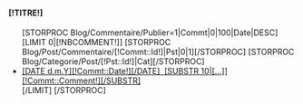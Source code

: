 <div class="well [!NOMDIV!]">
	<h4>[!TITRE!]</h4>
	<ul class="nav nav-pills nav-stacked">	
		[STORPROC Blog/Commentaire/Publier=1|Commt|0|100|Date|DESC]
			[LIMIT 0|[!NBCOMMENT!]]
				[STORPROC Blog/Post/Commentaire/[!Commt::Id!]|Pst|0|1][/STORPROC]
				[STORPROC Blog/Categorie/Post/[!Pst::Id!]|Cat][/STORPROC]
				<li>
					<a href="/[!Systeme::getMenu(Blog/Categorie)!]/[!Cat::Url!]/Post/[!Pst::Url!]" title="D&eacute;tail du post [!Pst::Titre!]" class="[IF [!Lien!]~[!Pst::Url!]]active[/IF]">
						[DATE d.m.Y][!Commt::Date!][/DATE]&nbsp;&nbsp;<span>[SUBSTR 10|[...]][!Commt::Comment!][/SUBSTR]</span>
					</a>
				</li>
			[/LIMIT]
		[/STORPROC]
	</ul>
</div>

